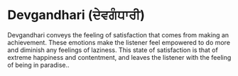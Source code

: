 # Devgandhari (ਦੇਵਗੰਧਾਰੀ)

Devgandhari conveys the feeling of satisfaction that comes from making an achievement. These emotions make the listener feel empowered to do more and diminish any feelings of laziness. This state of satisfaction is that of extreme happiness and contentment, and leaves the listener with the feeling of being in paradise..